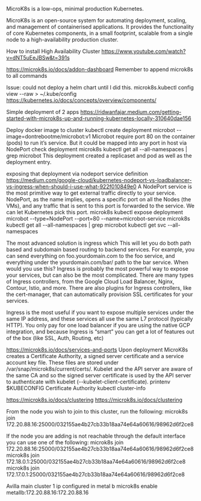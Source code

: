 MicroK8s is a low-ops, minimal production Kubernetes.

MicroK8s is an open-source system for automating deployment, scaling, and management of containerised applications. It provides the functionality of core Kubernetes components, in a small footprint, scalable from a single node to a high-availability production cluster.

How to install High Availability Cluster
https://www.youtube.com/watch?v=dNT5uEeJBSw&t=391s

https://microk8s.io/docs/addon-dashboard
Remember to append microk8s to all commands

Issue: could not deploy a helm chart until I did this.
microk8s.kubectl config view --raw > ~/.kube/config
https://kubernetes.io/docs/concepts/overview/components/

Simple deployment of 2 apps
https://ridwanfajar.medium.com/getting-started-with-microk8s-up-and-running-kubernetes-locally-310640dae156

Deploy docker image to cluster
kubectl create deployment microbot --image=dontrebootme/microbot:v1
Microbot require port 80 on the container (pods) to run it’s service. But it could be mapped into any port in host via NodePort
check deployment
microk8s kubectl get all --all-namespaces | grep microbot
This deployment created a replicaset and pod as well as the deployment entry.

exposing that deployment via nodeport service definition
https://medium.com/google-cloud/kubernetes-nodeport-vs-loadbalancer-vs-ingress-when-should-i-use-what-922f010849e0
A NodePort service is the most primitive way to get external traffic directly to your service. NodePort, as the name implies, opens a specific port on all the Nodes (the VMs), and any traffic that is sent to this port is forwarded to the service. We can let
Kubernetes pick this port.
microk8s kubectl expose deployment microbot --type=NodePort --port=80 --name=microbot-service
microk8s kubectl get all --all-namespaces | grep microbot
kubectl get svc --all-namespaces


The most advanced solution is ingress which 
This will let you do both path based and subdomain based routing to backend services. For example, you can send everything on foo.yourdomain.com to the foo service, and everything under the yourdomain.com/bar/ path to the bar service.
When would you use this?
Ingress is probably the most powerful way to expose your services, but can also be the most complicated. There are many types of Ingress controllers, from the Google Cloud Load Balancer, Nginx, Contour, Istio, and more. There are also plugins for Ingress controllers, like the cert-manager, that can automatically provision SSL certificates for your services.

Ingress is the most useful if you want to expose multiple services under the same IP address, and these services all use the same L7 protocol (typically HTTP). You only pay for one load balancer if you are using the native GCP integration, and because Ingress is “smart” you can get a lot of features out of the box (like SSL, Auth, Routing, etc)






https://microk8s.io/docs/services-and-ports
Upon deployment MicroK8s creates a Certificate Authority, a signed server certificate and a service account key file. These files are stored under /var/snap/microk8s/current/certs/. Kubelet and the API server are aware of the same CA and so the signed server certificate is used by the API server to authenticate with kubelet (--kubelet-client-certificate).
printenv $KUBECONFIG
Certificate Authority
kubectl cluster-info

https://microk8s.io/docs/clustering
https://microk8s.io/docs/clustering

From the node you wish to join to this cluster, run the following:
microk8s join 172.20.88.16:25000/032155ae4b27cb33b18aa74e64a60616/98962d6f2ce8

If the node you are adding is not reachable through the default interface you can use one of the following:
 microk8s join 172.20.88.16:25000/032155ae4b27cb33b18aa74e64a60616/98962d6f2ce8
 microk8s join 172.18.0.1:25000/032155ae4b27cb33b18aa74e64a60616/98962d6f2ce8
 microk8s join 172.17.0.1:25000/032155ae4b27cb33b18aa74e64a60616/98962d6f2ce8

Avilla main cluster 1 ip configured in metal b
microk8s enable metallb:172.20.88.16:172.20.88.16

